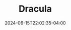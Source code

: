 ---
title: Dracula
Theatre: The Island Theater
Venue: The Island Theater
Season: 2024
date: 2024-06-15T22:02:35-04:00
opening_date: 2024-10-18
closing_date: 2024-10-27
showtimes:
  - 2024-10-18 19:30:00
  - 2024-10-19 19:30:00
  - 2024-10-20 14:00:00
  - 2024-10-25 19:30:00
  - 2024-10-26 19:30:00
  - 2024-10-27 14:00:00
featured_image: 
featured_image_alt: 
featured_image_caption: 
featured_image_attr: 
featured_image_attr_link: 
playbill:
Website: 
Tickets: 
show_details: 
cast:
crew:
orchestra:
genres: 
Description: 
---